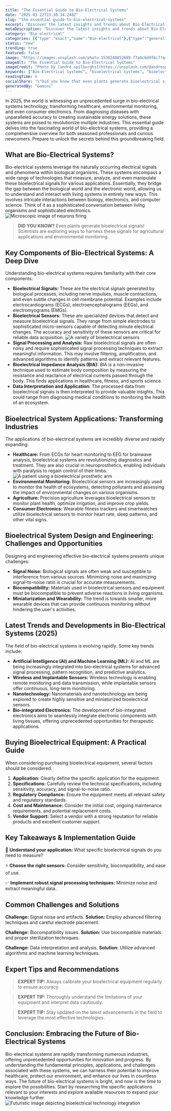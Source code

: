 ```yaml
---
title: "The Essential Guide to Bio-Electrical Systems"
date: "2025-03-22T23:30:34.248Z"
slug: "the-essential-guide-to-bio-electrical-systems"
excerpt: "Discover the latest insights and trends about Bio-Electrical Systems. This comprehensive guide covers everything you need to know about Bio-Electrical Systems in 2025."
metaDescription: "Discover the latest insights and trends about Bio-Electrical Systems. This comprehensive guide covers everything you need to know about Bio-Electrical Syst..."
category: "Bio-electrical"
categories: [{"type":"exact","name":"Bio-electrical"},{"type":"general","name":"Medicine"},{"type":"medium","name":"Medical Devices"},{"type":"specific","name":"Neural Implants"},{"type":"niche","name":"Brain-Computer Interfaces"}]
status: "new"
trending: true
featured: false
image: "https://images.unsplash.com/photo-1530240852689-f7a9c6d9f6c7?q=85&w=1200&fit=max&fm=webp&auto=compress"
imageAlt: "The Essential Guide to Bio-Electrical Systems"
imageCredit: "Photo by [andré spilborghs](https://unsplash.com/@andrespil) on Unsplash"
keywords: ["Bio-Electrical Systems", "bioelectrical systems", "bioelectrical impedance analysis", "bioelectrical signals", "bioelectrical sensors", "buy bioelectrical equipment", "bioelectrical system applications", "bioelectrical system design", "bioelectrical system engineering", "what are bioelectrical systems?"]
readingTime: 6
socialShare: "\"Did you know that even plants generate bioelectrical signals?  The future of bio-electrical systems is far more interconnected than you might imagine.\""
generatedBy: "Gemini"
---
```




In 2025, the world is witnessing an unprecedented surge in bio-electrical systems technology, transforming healthcare, environmental monitoring, and even consumer electronics.  From diagnosing diseases with unparalleled accuracy to creating sustainable energy solutions, these systems are poised to revolutionize multiple industries. This essential guide delves into the fascinating world of bio-electrical systems, providing a comprehensive overview for both seasoned professionals and curious newcomers.  Prepare to unlock the secrets behind this groundbreaking field.

## What are Bio-Electrical Systems?

Bio-electrical systems leverage the naturally occurring electrical signals and phenomena within biological organisms. These systems encompass a wide range of technologies that measure, analyze, and even manipulate these bioelectrical signals for various applications.  Essentially, they bridge the gap between the biological world and the electronic world, allowing us to understand and interact with living systems in entirely new ways.  This involves intricate interactions between biology, electronics, and computer science.  Think of it as a sophisticated conversation between living organisms and sophisticated electronics. ![Microscopic image of neurons firing](https://images.unsplash.com/photo-1520234939602-6b957f8b9c1c?q=85&w=1200&fit=max&fm=webp&auto=compress)

> **DID YOU KNOW?** Even plants generate bioelectrical signals!  Scientists are exploring ways to harness these signals for agricultural applications and environmental monitoring.

## Key Components of Bio-Electrical Systems: A Deep Dive

Understanding bio-electrical systems requires familiarity with their core components:

* **Bioelectrical Signals:** These are the electrical signals generated by biological processes, including nerve impulses, muscle contractions, and even subtle changes in cell membrane potential.  Examples include electrocardiograms (ECGs), electroencephalograms (EEGs), and electromyograms (EMGs).
* **Bioelectrical Sensors:** These are specialized devices that detect and measure bioelectrical signals. They range from simple electrodes to sophisticated micro-sensors capable of detecting minute electrical changes. The accuracy and sensitivity of these sensors are critical for reliable data acquisition. ![A variety of bioelectrical sensors](https://images.unsplash.com/photo-1510877619479-2569d3c6e18f?q=85&w=1200&fit=max&fm=webp&auto=compress)
* **Signal Processing and Analysis:**  Raw bioelectrical signals are often noisy and require sophisticated signal processing techniques to extract meaningful information. This may involve filtering, amplification, and advanced algorithms to identify patterns and extract relevant features.
* **Bioelectrical Impedance Analysis (BIA):** BIA is a non-invasive technique used to estimate body composition by measuring the resistance and reactance of electrical currents passed through the body.  This finds applications in healthcare, fitness, and sports science.
* **Data Interpretation and Application:** The processed data from bioelectrical signals is then interpreted to provide valuable insights. This could range from diagnosing medical conditions to monitoring the health of an ecosystem.

## Bioelectrical System Applications: Transforming Industries

The applications of bio-electrical systems are incredibly diverse and rapidly expanding:

* **Healthcare:**  From ECGs for heart monitoring to EEG for brainwave analysis, bioelectrical systems are revolutionizing diagnostics and treatment.  They are also crucial in neuroprosthetics, enabling individuals with paralysis to regain control of their limbs.  ![A patient using a bioelectrical prosthetic arm](https://images.unsplash.com/photo-1530240852689-f7a9c6d9f6c7?q=85&w=1200&fit=max&fm=webp&auto=compress)
* **Environmental Monitoring:** Bioelectrical sensors are increasingly used to monitor the health of ecosystems, detecting pollutants and assessing the impact of environmental changes on various organisms.
* **Agriculture:**  Precision agriculture leverages bioelectrical sensors to monitor plant health, optimize irrigation, and improve crop yields.
* **Consumer Electronics:**  Wearable fitness trackers and smartwatches utilize bioelectrical sensors to monitor heart rate, sleep patterns, and other vital signs.

## Bioelectrical System Design and Engineering: Challenges and Opportunities

Designing and engineering effective bio-electrical systems presents unique challenges:

* **Signal Noise:** Biological signals are often weak and susceptible to interference from various sources.  Minimizing noise and maximizing signal-to-noise ratio is crucial for accurate measurements.
* **Biocompatibility:**  Materials used in bioelectrical sensors and equipment must be biocompatible to prevent adverse reactions in living organisms.
* **Miniaturization and Wearability:**  The trend is towards smaller, more wearable devices that can provide continuous monitoring without hindering the user's activities.

## Latest Trends and Developments in Bio-Electrical Systems (2025)

The field of bio-electrical systems is evolving rapidly.  Some key trends include:

* **Artificial Intelligence (AI) and Machine Learning (ML):** AI and ML are being increasingly integrated into bio-electrical systems for advanced signal processing, pattern recognition, and predictive analytics.
* **Wireless and Implantable Sensors:**  Wireless technology is enabling remote monitoring and data transmission, while implantable sensors offer continuous, long-term monitoring.
* **Nanotechnology:**  Nanomaterials and nanotechnology are being explored to create highly sensitive and miniaturized bioelectrical sensors.
* **Bio-integrated Electronics:** The development of bio-integrated electronics aims to seamlessly integrate electronic components with living tissues, offering unprecedented opportunities for therapeutic applications.

## Buying Bioelectrical Equipment: A Practical Guide

When considering purchasing bioelectrical equipment, several factors should be considered:

1. **Application:** Clearly define the specific application for the equipment.
2. **Specifications:**  Carefully review the technical specifications, including sensitivity, accuracy, and signal-to-noise ratio.
3. **Regulatory Compliance:** Ensure the equipment meets all relevant safety and regulatory standards.
4. **Cost and Maintenance:**  Consider the initial cost, ongoing maintenance requirements, and potential replacement costs.
5. **Vendor Support:** Select a vendor with a strong reputation for reliable products and excellent customer support.

## Key Takeaways & Implementation Guide

🔑 **Understand your application:**  What specific bioelectrical signals do you need to measure?

⚡ **Choose the right sensors:**  Consider sensitivity, biocompatibility, and ease of use.

✅ **Implement robust signal processing techniques:**  Minimize noise and extract meaningful data.

## Common Challenges and Solutions

**Challenge:**  Signal noise and artifacts.
**Solution:**  Employ advanced filtering techniques and careful electrode placement.

**Challenge:**  Biocompatibility issues.
**Solution:**  Use biocompatible materials and proper sterilization techniques.

**Challenge:**  Data interpretation and analysis.
**Solution:**  Utilize advanced algorithms and machine learning techniques.

## Expert Tips and Recommendations

> **EXPERT TIP:**  Always calibrate your bioelectrical equipment regularly to ensure accuracy.

> **EXPERT TIP:**  Thoroughly understand the limitations of your equipment and interpret data cautiously.

> **EXPERT TIP:**  Stay updated on the latest advancements in the field to leverage the most effective technologies.

## Conclusion: Embracing the Future of Bio-Electrical Systems

Bio-electrical systems are rapidly transforming numerous industries, offering unprecedented opportunities for innovation and progress. By understanding the fundamental principles, applications, and challenges associated with these systems, we can harness their potential to improve healthcare, protect our environment, and enhance our lives in countless ways.  The future of bio-electrical systems is bright, and now is the time to explore the possibilities.  Start by researching the specific applications relevant to your interests and explore available resources to expand your knowledge further.  ![Futuristic image depicting bioelectrical technology integration](https://images.unsplash.com/photo-1517077304055-6e89abbf09b0?q=85&w=1200&fit=max&fm=webp&auto=compress)

